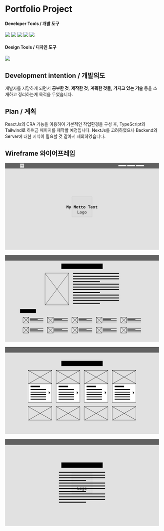 # Portfolio Project
#### Developer Tools / 개발 도구
<span>
    <img src="https://img.shields.io/badge/TypeScript-3178C6?style=plastic&logo=TypeScript&logoColor=white"/>
</span>
<span>
    <img src="https://img.shields.io/badge/React-61DAFB?style=plastic&logo=React&logoColor=white"/>
</span>
<span>
    <img src="https://img.shields.io/badge/TailwindCSS-06B6D4?style=plastic&logo=TailwindCSS&logoColor=white"/>
</span>
<span>
    <img src="https://img.shields.io/badge/HTML5-E34F26?style=plastic&logo=HTML5&logoColor=white"/>
</span>
<span>
    <img src="https://img.shields.io/badge/CSS3-1572B6?style=plastic&logoCSS3&logoColor=white"/>
</span>

#### Design Tools / 디자인 도구
<span>
    <img src="https://img.shields.io/badge/Figma-F24E1E?style=plastic&logo=Figma&logoColor=white"/>
</span>

## Development intention / 개발의도
<p>개발자를 지망하게 되면서 <b>공부한 것</b>, <b>제작한 것</b>, <b>계획한 것들</b>, <b>가지고 있는 기술</b> 등을 소개하고 정리하는게 목적을 두었습니다.</p>

## Plan / 계획
<p>ReactJs의 CRA 기능을 이용하여 기본적인 작업환경을 구성 후, TypeScript와 Tailwind로 하여금 페이지를 제작할 예정입니다. NextJs를 고려하였으나 Backend와 Server에 대한 지식이 필요할 것 같아서 제외하였습니다.</p>

## Wireframe 와이어프레임
![intro](./readme_asset/intro.png)

![about](./readme_asset/about.png)

![program](./readme_asset/program.png)

![connect](./readme_asset/connect.png)

